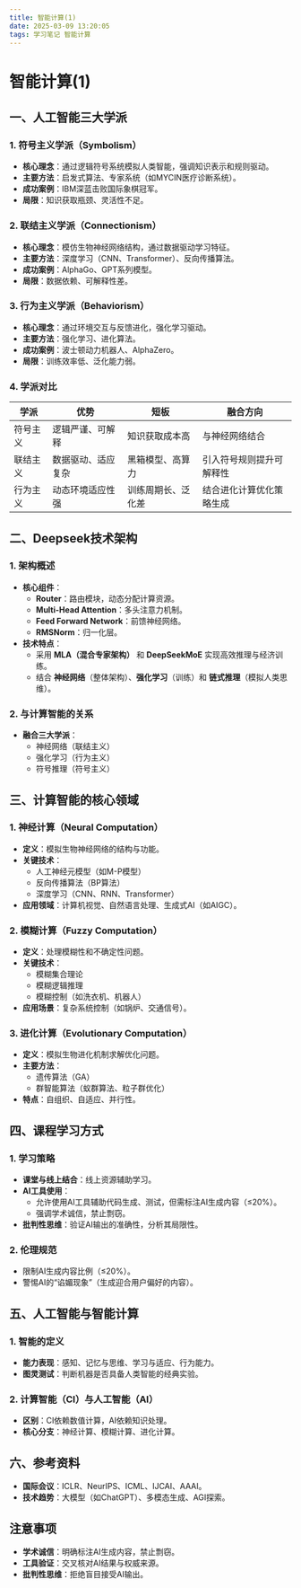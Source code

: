 ```yaml
---
title: 智能计算(1)
date: 2025-03-09 13:20:05
tags: 学习笔记 智能计算
---
```

# 智能计算(1)

## **一、人工智能三大学派**

### **1. 符号主义学派（Symbolism）**
- **核心理念**：通过逻辑符号系统模拟人类智能，强调知识表示和规则驱动。
- **主要方法**：启发式算法、专家系统（如MYCIN医疗诊断系统）。
- **成功案例**：IBM深蓝击败国际象棋冠军。
- **局限**：知识获取瓶颈、灵活性不足。

### **2. 联结主义学派（Connectionism）**
- **核心理念**：模仿生物神经网络结构，通过数据驱动学习特征。
- **主要方法**：深度学习（CNN、Transformer）、反向传播算法。
- **成功案例**：AlphaGo、GPT系列模型。
- **局限**：数据依赖、可解释性差。

### **3. 行为主义学派（Behaviorism）**

- **核心理念**：通过环境交互与反馈进化，强化学习驱动。
- **主要方法**：强化学习、进化算法。
- **成功案例**：波士顿动力机器人、AlphaZero。
- **局限**：训练效率低、泛化能力弱。

### **4. 学派对比**

| 学派       | 优势               | 短板               | 融合方向                     |
|------------|--------------------|--------------------|------------------------------|
| 符号主义   | 逻辑严谨、可解释   | 知识获取成本高     | 与神经网络结合               |
| 联结主义   | 数据驱动、适应复杂 | 黑箱模型、高算力   | 引入符号规则提升可解释性     |
| 行为主义   | 动态环境适应性强   | 训练周期长、泛化差 | 结合进化计算优化策略生成     |

## **二、Deepseek技术架构**

### **1. 架构概述**
- **核心组件**：
  - **Router**：路由模块，动态分配计算资源。
  - **Multi-Head Attention**：多头注意力机制。
  - **Feed Forward Network**：前馈神经网络。
  - **RMSNorm**：归一化层。
- **技术特点**：
  - 采用 **MLA（混合专家架构）** 和 **DeepSeekMoE** 实现高效推理与经济训练。
  - 结合 **神经网络**（整体架构）、**强化学习**（训练）和 **链式推理**（模拟人类思维）。

### **2. 与计算智能的关系**
- **融合三大学派**：
  - 神经网络（联结主义）
  - 强化学习（行为主义）
  - 符号推理（符号主义）

## **三、计算智能的核心领域**

### **1. 神经计算（Neural Computation）**
- **定义**：模拟生物神经网络的结构与功能。
- **关键技术**：
  - 人工神经元模型（如M-P模型）
  - 反向传播算法（BP算法）
  - 深度学习（CNN、RNN、Transformer）
- **应用领域**：计算机视觉、自然语言处理、生成式AI（如AIGC）。

### **2. 模糊计算（Fuzzy Computation）**
- **定义**：处理模糊性和不确定性问题。
- **关键技术**：
  - 模糊集合理论
  - 模糊逻辑推理
  - 模糊控制（如洗衣机、机器人）
- **应用场景**：复杂系统控制（如锅炉、交通信号）。

### **3. 进化计算（Evolutionary Computation）**
- **定义**：模拟生物进化机制求解优化问题。
- **主要方法**：
  - 遗传算法（GA）
  - 群智能算法（蚁群算法、粒子群优化）
- **特点**：自组织、自适应、并行性。

## **四、课程学习方式**

### **1. 学习策略**
- **课堂与线上结合**：线上资源辅助学习。
- **AI工具使用**：
  - 允许使用AI工具辅助代码生成、测试，但需标注AI生成内容（≤20%）。
  - 强调学术诚信，禁止剽窃。
- **批判性思维**：验证AI输出的准确性，分析其局限性。

### **2. 伦理规范**
- 限制AI生成内容比例（≤20%）。
- 警惕AI的“谄媚现象”（生成迎合用户偏好的内容）。

## **五、人工智能与智能计算**

### **1. 智能的定义**
- **能力表现**：感知、记忆与思维、学习与适应、行为能力。
- **图灵测试**：判断机器是否具备人类智能的经典实验。

### **2. 计算智能（CI）与人工智能（AI）**
- **区别**：CI依赖数值计算，AI依赖知识处理。
- **核心分支**：神经计算、模糊计算、进化计算。

## **六、参考资料**

- **国际会议**：ICLR、NeurIPS、ICML、IJCAI、AAAI。
- **技术趋势**：大模型（如ChatGPT）、多模态生成、AGI探索。

## **注意事项**

- **学术诚信**：明确标注AI生成内容，禁止剽窃。
- **工具验证**：交叉核对AI结果与权威来源。
- **批判性思维**：拒绝盲目接受AI输出。
